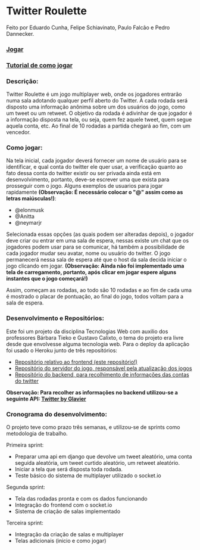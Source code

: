 # Twitter Roulette

Feito por Eduardo Cunha, Felipe Schiavinato, Paulo Falcão e Pedro Dannecker.

### [Jogar](https://twitter-roulette.herokuapp.com/)
### [Tutorial de como jogar](https://www.youtube.com/watch?v=JB9_KcqmZ7M)

### Descrição:
Twitter Roulette é um jogo multiplayer web, onde os jogadores entrarão numa sala adotando qualquer perfil aberto do Twitter. A cada rodada será disposto uma informação anônima sobre um dos usuários do jogo, como um tweet ou um retweet. O objetivo da rodada é adivinhar de que jogador é a informação disposta na tela, ou seja, quem fez aquele tweet, quem segue aquela conta, etc. Ao final de 10 rodadas a partida chegará ao fim, com um vencedor. 

### Como jogar:
Na tela inicial, cada jogador deverá fornecer um nome de usuário para se identificar, e qual conta do twitter ele quer usar, a verificação quanto ao fato dessa conta do twitter existir ou ser privada ainda está em desenvolvimento, portanto, deve-se escrever uma que exista para prosseguir com o jogo.
Alguns exemplos de usuarios para jogar rapidamente **(Observação: É necessário colocar o "@" assim como as letras maiúsculas!)**:
- @elonmusk
- @Anitta
- @neymarjr

Selecionada essas opções (as quais podem ser alteradas depois), o jogador deve criar ou entrar em uma sala de espera, nessas existe um chat que os jogadores podem usar para se comunicar, há também a possibilidade de cada jogador mudar seu avatar, nome ou usuário do twitter.
O jogo permanecerá nessa sala de espera até que o host da sala decida iniciar o jogo clicando em jogar. **(Observação: Ainda não foi implementado uma tela de carregamento, portanto, após clicar em jogar espere alguns instantes que o jogo começará!)**

Assim, começam as rodadas, ao todo são 10 rodadas e ao fim de cada uma é mostrado o placar de pontuação, ao final do jogo, todos voltam para a sala de espera.

### Desenvolvimento e Repositórios:
Este foi um projeto da disciplina Tecnologias Web com auxilio dos professores Bárbara Tieko e Gustavo Calixto, o tema do projeto era livre desde que envolvesse alguma tecnologia web. Para o deploy da aplicação foi usado o Heroku junto de três repositórios:
- [Repositório relativo ao frontend (este repositório!)](https://github.com/insper-tecnologias-web/projeto-3-twitterroulette)
- [Repositório do servidor do jogo, responsável pela atualização dos jogos](https://github.com/Paulofalcao2002/twitterRouletteSocket)
- [Repositório do backend, para recolhimento de informações das contas do twitter](https://github.com/Paulofalcao2002/twitter_roulette_backend)

**Observação: Para recolher as informações no backend utilizou-se a seguinte API: [Twitter by Glavier](https://rapidapi.com/Glavier/api/twitter135/)**

### Cronograma do desenvolvimento:
O projeto teve como prazo três semanas, e utilizou-se de sprints como metodologia de trabalho.

Primeira sprint: 
- Preparar uma api em django que devolve um tweet aleatório, uma conta seguida aleatória, um tweet curtido aleatório, um retweet aleatório.
- Iniciar a tela que será disposta toda rodada.
- Teste básico do sistema de multiplayer utilizado o socket.io

Segunda sprint:
- Tela das rodadas pronta e com os dados funcionando
- Integração do frontend com o socket.io
- Sistema de criação de salas implementado

Terceira sprint:
- Integração da criação de salas e multiplayer
- Telas adicionais (inicio e como jogar) 
